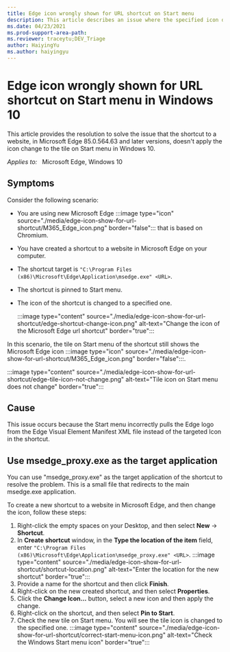 ```yaml
---
title: Edge icon wrongly shown for URL shortcut on Start menu
description: This article describes an issue where the specified icon doesn't display for the shortcut to a website in Microsoft Edge on Start menu in Windows 10.
ms.date: 04/23/2021
ms.prod-support-area-path: 
ms.reviewer: traceytu;DEV_Triage
author: HaiyingYu
ms.author: haiyingyu
---
```


# Edge icon wrongly shown for URL shortcut on Start menu in Windows 10

This article provides the resolution to solve the issue that the shortcut to a website, in Microsoft Edge 85.0.564.63 and later versions, doesn't apply the icon change to the tile on Start menu in Windows 10.

_Applies to:_ &nbsp; Microsoft Edge, Windows 10  

## Symptoms

Consider the following scenario:

- You are using new Microsoft Edge :::image type="icon" source="./media/edge-icon-show-for-url-shortcut/M365_Edge_icon.png" border="false"::: that is based on Chromium.
- You have created a shortcut to a website in Microsoft Edge on your computer.
- The shortcut target is `"C:\Program Files (x86)\Microsoft\Edge\Application\msedge.exe" <URL>`.
- The shortcut is pinned to Start menu.
- The icon of the shortcut is changed to a specified one.
  
  :::image type="content" source="./media/edge-icon-show-for-url-shortcut/edge-shortcut-change-icon.png" alt-text="Change the icon of the Microsoft Edge url shortcut" border="true":::

In this scenario, the tile on Start menu of the shortcut still shows the Microsoft Edge icon :::image type="icon" source="./media/edge-icon-show-for-url-shortcut/M365_Edge_icon.png" border="false":::.

:::image type="content" source="./media/edge-icon-show-for-url-shortcut/edge-tile-icon-not-change.png" alt-text="Tile icon on Start menu does not change" border="true":::

## Cause

This issue occurs because the Start menu incorrectly pulls the Edge logo from the Edge Visual Element Manifest XML file instead of the targeted Icon in the shortcut.

## Use msedge_proxy.exe as the target application

You can use "msedge_proxy.exe" as the target application of the shortcut to resolve the problem. This is a small file that redirects to the main msedge.exe application.

To create a new shortcut to a website in Microsoft Edge, and then change the icon, follow these steps:

1. Right-click the empty spaces on your Desktop, and then select **New** -> **Shortcut**.
1. In **Create shortcut** window, in the **Type the location of the item** field, enter `"C:\Program Files (x86)\Microsoft\Edge\Application\msedge_proxy.exe" <URL>`.
  :::image type="content" source="./media/edge-icon-show-for-url-shortcut/shortcut-location.png" alt-text="Enter the location for the new shortcut" border="true":::
1. Provide a name for the shortcut and then click **Finish**.
1. Right-click on the new created shortcut, and then select **Properties**.
1. Click the **Change Icon...** button, select a new icon and then apply the change.
1. Right-click on the shortcut, and then select **Pin to Start**.
1. Check the new tile on Start menu. You will see the tile icon is changed to the specified one.
  :::image type="content" source="./media/edge-icon-show-for-url-shortcut/correct-start-menu-icon.png" alt-text="Check the Windows Start menu icon" border="true":::

